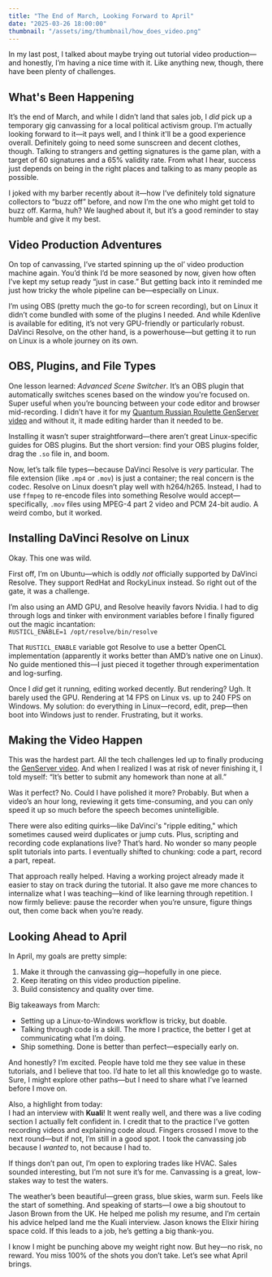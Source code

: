 ```yaml
---
title: "The End of March, Looking Forward to April"
date: "2025-03-26 18:00:00"
thumbnail: "/assets/img/thumbnail/how_does_video.png"
---
```


In my last post, I talked about maybe trying out tutorial video production—and honestly, I’m having a nice time with it. Like anything new, though, there have been plenty of challenges.

## What's Been Happening

It’s the end of March, and while I didn’t land that sales job, I *did* pick up a temporary gig canvassing for a local political activism group. I’m actually looking forward to it—it pays well, and I think it'll be a good experience overall. Definitely going to need some sunscreen and decent clothes, though. Talking to strangers and getting signatures is the game plan, with a target of 60 signatures and a 65% validity rate. From what I hear, success just depends on being in the right places and talking to as many people as possible.

I joked with my barber recently about it—how I’ve definitely told signature collectors to “buzz off” before, and now I’m the one who might get told to buzz off. Karma, huh? We laughed about it, but it’s a good reminder to stay humble and give it my best.

## Video Production Adventures

On top of canvassing, I’ve started spinning up the ol’ video production machine again. You’d think I’d be more seasoned by now, given how often I’ve kept my setup ready “just in case.” But getting back into it reminded me just how tricky the whole pipeline can be—especially on Linux.

I’m using OBS (pretty much the go-to for screen recording), but on Linux it didn’t come bundled with some of the plugins I needed. And while Kdenlive is available for editing, it’s not very GPU-friendly or particularly robust. DaVinci Resolve, on the other hand, is a powerhouse—but getting it to run on Linux is a whole journey on its own.

## OBS, Plugins, and File Types

One lesson learned: *Advanced Scene Switcher*. It’s an OBS plugin that automatically switches scenes based on the window you're focused on. Super useful when you’re bouncing between your code editor and browser mid-recording. I didn’t have it for my [Quantum Russian Roulette GenServer video](https://www.youtube.com/watch?v=l7yB-n_TE2w) and without it, it made editing harder than it needed to be.

Installing it wasn’t super straightforward—there aren’t great Linux-specific guides for OBS plugins. But the short version: find your OBS plugins folder, drag the `.so` file in, and boom.

Now, let’s talk file types—because DaVinci Resolve is *very* particular. The file extension (like `.mp4` or `.mov`) is just a container; the real concern is the codec. Resolve on Linux doesn’t play well with h264/h265. Instead, I had to use `ffmpeg` to re-encode files into something Resolve would accept—specifically, `.mov` files using MPEG-4 part 2 video and PCM 24-bit audio. A weird combo, but it worked.

## Installing DaVinci Resolve on Linux

Okay. This one was wild.

First off, I’m on Ubuntu—which is oddly *not* officially supported by DaVinci Resolve. They support RedHat and RockyLinux instead. So right out of the gate, it was a challenge.

I’m also using an AMD GPU, and Resolve heavily favors Nvidia. I had to dig through logs and tinker with environment variables before I finally figured out the magic incantation:  
`RUSTICL_ENABLE=1 /opt/resolve/bin/resolve`

That `RUSTICL_ENABLE` variable got Resolve to use a better OpenCL implementation (apparently it works better than AMD’s native one on Linux). No guide mentioned this—I just pieced it together through experimentation and log-surfing.

Once I *did* get it running, editing worked decently. But rendering? Ugh. It barely used the GPU. Rendering at 14 FPS on Linux vs. up to 240 FPS on Windows. My solution: do everything in Linux—record, edit, prep—then boot into Windows just to render. Frustrating, but it works.

## Making the Video Happen

This was the hardest part. All the tech challenges led up to finally producing the [GenServer video](https://www.youtube.com/watch?v=l7yB-n_TE2w). And when I realized I was at risk of never finishing it, I told myself: “It’s better to submit any homework than none at all.”

Was it perfect? No. Could I have polished it more? Probably. But when a video’s an hour long, reviewing it gets time-consuming, and you can only speed it up so much before the speech becomes unintelligible.

There were also editing quirks—like DaVinci's "ripple editing," which sometimes caused weird duplicates or jump cuts. Plus, scripting and recording code explanations live? That’s hard. No wonder so many people split tutorials into parts. I eventually shifted to chunking: code a part, record a part, repeat.

That approach really helped. Having a working project already made it easier to stay on track during the tutorial. It also gave me more chances to internalize what I was teaching—kind of like learning through repetition. I now firmly believe: pause the recorder when you’re unsure, figure things out, then come back when you’re ready.

## Looking Ahead to April

In April, my goals are pretty simple:

1. Make it through the canvassing gig—hopefully in one piece.
2. Keep iterating on this video production pipeline.
3. Build consistency and quality over time.

Big takeaways from March:

- Setting up a Linux-to-Windows workflow is tricky, but doable.
- Talking through code is a skill. The more I practice, the better I get at communicating what I’m doing.
- Ship something. Done is better than perfect—especially early on.

And honestly? I’m excited. People have told me they see value in these tutorials, and I believe that too. I’d hate to let all this knowledge go to waste. Sure, I might explore other paths—but I need to share what I’ve learned before I move on.

Also, a highlight from today:  
I had an interview with **Kuali**! It went really well, and there was a live coding section I actually felt confident in. I credit that to the practice I’ve gotten recording videos and explaining code aloud. Fingers crossed I move to the next round—but if not, I’m still in a good spot. I took the canvassing job because I *wanted* to, not because I had to.

If things don’t pan out, I’m open to exploring trades like HVAC. Sales sounded interesting, but I’m not sure it’s for me. Canvassing is a great, low-stakes way to test the waters.

The weather’s been beautiful—green grass, blue skies, warm sun. Feels like the start of something. And speaking of starts—I owe a big shoutout to Jason Brown from the UK. He helped me polish my resume, and I’m certain his advice helped land me the Kuali interview. Jason knows the Elixir hiring space cold. If this leads to a job, he’s getting a big thank-you.

I know I might be punching above my weight right now. But hey—no risk, no reward. You miss 100% of the shots you don’t take. Let’s see what April brings.